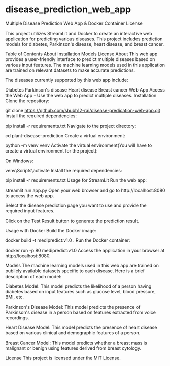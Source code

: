 # disease_prediction_web_app
Multiple Disease Prediction Web App & Docker Container
License

This project utilizes StreamLit and Docker to create an interactive web application for predicting various diseases. This project includes prediction models for diabetes, Parkinson's disease, heart disease, and breast cancer.

Table of Contents
About
Installation
Models
License
About
This web app provides a user-friendly interface to predict multiple diseases based on various input features. The machine learning models used in this application are trained on relevant datasets to make accurate predictions.

The diseases currently supported by this web app include:

Diabetes
Parkinson's disease
Heart disease
Breast cancer
Web App
Access the Web App - Use the web app to predict multiple diseases.
Installation
Clone the repository:

git clone https://github.com/shubh12-raj/disease-predication-web-app.git
Install the required dependencies:

pip install -r requirements.txt
Navigate to the project directory:

cd plant-disease-prediction
Create a virtual environment:

python -m venv venv
Activate the virtual environment(You will have to create a virtual environment for the project):

On Windows:

venv\Scripts\activate
Install the required dependencies:

pip install -r requirements.txt
Usage for StreamLit
Run the web app:

streamlit run app.py
Open your web browser and go to http://localhost:8080 to access the web app.

Select the disease prediction page you want to use and provide the required input features.

Click on the Test Result button to generate the prediction result.

Usage with Docker
Build the Docker image:

docker build -t medipredict:v1.0 .
Run the Docker container:

docker run -p 80 medipredict:v1.0
Access the application in your browser at http://localhost:8080.

Models
The machine learning models used in this web app are trained on publicly available datasets specific to each disease. Here is a brief description of each model:

Diabetes Model: This model predicts the likelihood of a person having diabetes based on input features such as glucose level, blood pressure, BMI, etc.

Parkinson's Disease Model: This model predicts the presence of Parkinson's disease in a person based on features extracted from voice recordings.

Heart Disease Model: This model predicts the presence of heart disease based on various clinical and demographic features of a person.

Breast Cancer Model: This model predicts whether a breast mass is malignant or benign using features derived from breast cytology.

License
This project is licensed under the MIT License. 

